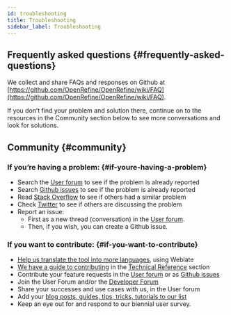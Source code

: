 ```yaml
---
id: troubleshooting
title: Troubleshooting
sidebar_label: Troubleshooting
---
```


## Frequently asked questions {#frequently-asked-questions}

We collect and share FAQs and responses on Github at [https://github.com/OpenRefine/OpenRefine/wiki/FAQ](https://github.com/OpenRefine/OpenRefine/wiki/FAQ).

If you don’t find your problem and solution there, continue on to the resources in the Community section below to see more conversations and look for solutions.

## Community {#community}

### If you’re having a problem: {#if-youre-having-a-problem}
*   Search the [User forum](https://groups.google.com/g/openrefine) to see if the problem is already reported
*   Search [Github issues](https://github.com/OpenRefine/OpenRefine/issues) to see if the problem is already reported
*   Read [Stack Overflow](https://stackoverflow.com/questions/tagged/openrefine) to see if others had a similar problem
*   Check [Twitter](https://twitter.com/search?f=tweets&vertical=default&q=OpenRefine%20OR%20%22Open%20Refine%22%20OR%20%23OpenRefine&src=typd) to see if others are discussing the problem
*   Report an issue:
    *   First as a new thread (conversation) in the [User forum](https://groups.google.com/g/openrefine).
    *   Then, if you wish, you can create a Github issue.

### If you want to contribute: {#if-you-want-to-contribute}
*   [Help us translate the tool into more languages](https://docs.openrefine.org/technical-reference/translating), using Weblate
*   [We have a guide to contributing](technical-reference/contributing) in the [Technical Reference](technical-reference/technical-reference-index) section
*   Contribute your feature requests in the [User forum](https://groups.google.com/g/openrefine) or as [Github issues](https://github.com/OpenRefine/OpenRefine/issues/new/choose)
*   Join the User Forum and/or the [Developer Forum](https://groups.google.com/g/openrefine-dev)
*   Share your successes and use cases with us, in the User forum
*   Add your [blog posts, guides, tips, tricks, tutorials to our list](https://github.com/OpenRefine/OpenRefine/wiki/External-Resources)
*   Keep an eye out for and respond to our biennial user survey.
